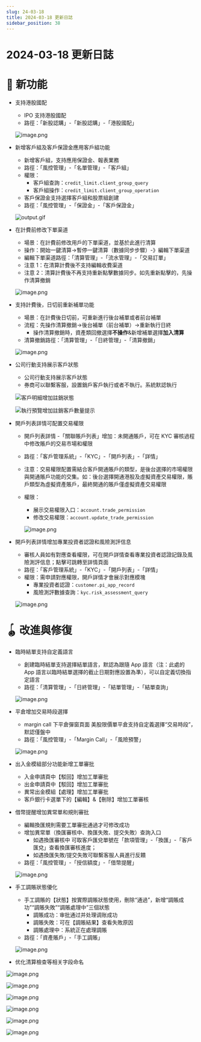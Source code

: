```yaml
---
slug: 24-03-18
title: 2024-03-18 更新日誌
sidebar_position: 38
---
```



# 2024-03-18 更新日誌


# 🎉 新功能

- 支持港股國配
    - IPO 支持港股國配
    - 路徑：「新股認購」-「新股認購」-「港股國配」

    ![image.png](/assets/396937ad7a203d30c2f8dbe64a3b9a21.png)

- 新增客戶組及客戶保證金應用客戶組功能
    - 新增客戶組，支持應用保證金、報表業務
    - 路徑：「風控管理」-「名單管理」-「客戶組」
    - 權限：
        - 客戶組查詢：`credit_limit.client_group_query`
        - 客戶組操作：`credit_limit.client_group_operation`
    - 客戶保證金支持選擇客戶組和股票組創建
    - 路徑：「風控管理」-「保證金」-「客戶保證金」

    ![output.gif](/assets/7ab550ba99e7f23907450f1b5df6f94f.gif)

- 在計費前修改下單渠道
    - 場景：在計費前修改用戶的下單渠道，並基於此進行清算
    - 操作：開始一鍵清算->暫停一鍵清算（數據同步步驟）-》編輯下單渠道
    - 編輯下單渠道路徑：「清算管理」-「流水管理」-「交易訂單」
    - 注意 1：在清算計費後不支持編輯收費渠道
    - 注意 2：清算計費後不再支持重新點擊數據同步。如先重新點擊的，先操作清算撤銷

    ![image.png](/assets/f120a896fbaa20f8f1d15ea7aa4fc6c4.png)

- 支持計費後，日切前重新補單功能
    - 場景：在計費後日切前，可重新進行後台補單或者前台補單
    - 流程：先操作清算撤銷->後台補單（前台補單）->重新執行日終
        - 操作清算撤銷時，資產類回撤選擇**不操作**&新增補單選擇**加入清算**
    - 清算撤銷路徑：「清算管理」-「日終管理」-「清算撤銷」

    ![image.png](/assets/b6c567fe140afa5ad0ca5c91e8ac38db.png)

- 公司行動支持展示客戶狀態
    - 公司行動支持展示客戶狀態
    - 券商可以聯繫客服，設置銷戶客戶執行或者不執行。系統默認執行

    ![客戶明細增加註銷狀態](/assets/1f2d2c9aae9ffc0366fdeea3961169b0.png)


    ![執行預覽增加註銷客戶數量提示](/assets/12dba2c5207f28c7b3d779dcd131e58c.png)

- 開戶列表詳情可配置交易權限
    - 開戶列表詳情 -「關聯賬戶列表」增加：未開通賬戶，可在 KYC 審核過程中修改賬戶的交易市場和權限
    - 路徑：「客戶管理系統」-「KYC」-「開戶列表」-「詳情」
    - 注意：交易權限配置需結合客戶開通賬戶的類型，是後台選擇的市場權限與開通賬戶功能的交集。如：後台選擇開通港股及虛擬資產交易權限，賬戶類型為虛擬資產賬戶，最終開通的賬戶僅虛擬資產交易權限
    - 權限：
        - 展示交易權限入口：`account.trade_permission`
        - 修改交易權限：`account.update_trade_permission`

        ![image.png](/assets/fca953291e69a2307f71e9fa9a884ae2.png)

- 開戶列表詳情增加專業投資者認證和風險測評信息
    - 審核人員如有對應查看權限，可在開戶詳情查看專業投資者認證記錄及風險測評信息；點擊可跳轉至詳情頁面
    - 路徑：「客戶管理系統」-「KYC」-「開戶列表」-「詳情」
    - 權限：需申請對應權限，開戶詳情才會展示對應模塊
        - 專業投資者認證：`customer.pi_app_record`
        - 風險測評數據查詢：`kyc.risk_assessment_query`

    ![image.png](/assets/9b846aa735712022371289a371e59bbe.png)


# 🪀 改進與修復

- 臨時結單支持自定義語言
    - 創建臨時結單支持選擇結單語言，默認為跟隨 App 語言（注：此處的 App 語言以臨時結單選擇的截止日期對應設置為準），可以自定義切換指定語言
    - 路徑：「清算管理」-「日終管理」-「結單管理」-「結單查詢」

    ![image.png](/assets/f3b21c75ff77b24419c7ba57ea8a55b0.png)

- 平倉增加交易時段選擇
    - margin call 下平倉彈窗頁面 美股限價單平倉支持自定義選擇“交易時段”，默認僅盤中
    - 路徑：「風控管理」-「Margin Call」-「風險預警」

    ![image.png](/assets/95306f3dd71e48fb0f15d324311cede5.png)

- 出入金模組部分功能新增工單審批
    - 入金申請頁中【駁回】增加工單審批
    - 出金申請頁中【駁回】增加工單審批
    - 異常出金模組【處理】增加工單審批
    - 客戶銀行卡選單下的【編輯】&【刪除】增加工單審核
- 借幣提醒增加異常單和規則審批
    - 編輯換匯規則需要工單審批通過才可修改成功
    - 增加異常單（換匯審核中、換匯失敗、提交失敗）查詢入口
        - 如遇換匯審核中 可取客戶匯兌單號在「款項管理」-「換匯」-「客戶匯兌」查看換匯審核進度；
        - 如遇換匯失敗/提交失敗可聯繫客服人員進行反饋
    - 路徑：「風控管理」-「授信額度」-「借幣提醒」

    ![image.png](/assets/78b7a7d4ec75b41dcb012ff2e2e41634.png)

- 手工調賬狀態優化
    - 手工調賬的【狀態】按實際調賬狀態使用，刪除“通過”，新增“調賬成功”“調賬失敗”“調賬處理中”三個狀態
        - 調賬成功：审批通过并处理调账成功
        - 調賬失敗：可在【調賬結果】查看失敗原因
        - 調賬處理中：系統正在處理調賬
    - 路徑：「資產賬戶」-「手工調賬」

    ![image.png](/assets/c579a1695de00f6e7ba2fed680c75678.png)

- 优化清算檢查等相关字段命名

![image.png](/assets/6750a1c770adbc4a7cb14a8f8852f961.png)


![image.png](/assets/aa256b7399d782612e1736efb147bda7.png)


![image.png](/assets/bc3957118412f84a1896fd57c026679c.png)


![image.png](/assets/15b18f6fbda36fbb0c833e088f28ee0f.png)


![image.png](/assets/c986f98a2677e16ced6d0fa4429f107f.png)


![image.png](/assets/bb664513bf5f9514c22d7de9db7ea21a.png)

